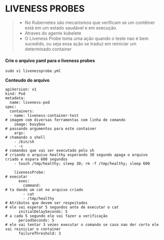 # LIVENESS PROBES

> - No Kubernetes são mecanismos que verificam se um contêiner está em um estado saudável e em execução.
> - Atraves do agente kubelete
> - O Liveness Probe toma uma ação quando o teste nao é bem sucedido, ou seja essa ação se traduz em reiniciar um determinado container

#### Crie o arquivo yaml para o liveness probes

```
sudo vi livenessprobe.yml
```

**Conteudo do arquivo**

```
apiVersion: v1
kind: Pod
metadata:
  name: liveness-pod
spec:
  containers:
  - name: liveness-container-test
# imagem com diversas ferramentas com linha de comando
    image: busybox
# passando argumentos para este container 
    args:
# chamando o shell
    - /bin/sh
    - -c
# comandos que vai ser executado pelo sh
# criando o arquivo healthy esperando 30 segundo apaga o arquivo criado e espara 600 segundos  
    - touch /tmp/healthy; sleep 30; rm -f /tmp/healthy; sleep 600
    
    livenessProbe:
# executar 
      exec:
        command:
# ta dando um cat no arquivo criado 
        - cat
        - /tmp/healthy
# Atributos que devem ser respeitados
# ele vai esperar 5 segundos ante de executar o cat 
      initialDelaySeconds: 5
# a cada 5 segundo ele vai fazer a verificação
      periodSeconds: 5
# ele vai tentar 3 vezes executar o comando se caso nao der certo ele vai reiniciar o container 
      failureThreshold: 3
```

 
